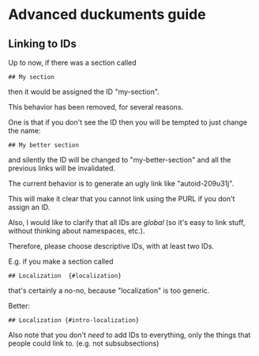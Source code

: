 # Advanced duckuments guide

## Linking to IDs

Up to now, if there was a section called

    ## My section

then it would be assigned the ID "my-section".

This behavior has been removed, for several reasons.

One is that if you don't see the ID then you will be tempted to just change the name:

    ## My better section

and silently the ID will be changed to "my-better-section" and all the previous links will be invalidated.

The current behavior is to generate an ugly link like "autoid-209u31j".

This will make it clear that you cannot link using the PURL if you don't assign an ID.


Also, I would like to clarify that all IDs are *global* (so it's easy to link stuff, without thinking about namespaces, etc.).

Therefore, please choose descriptive IDs, with at least two IDs.

E.g. if you make a section called

    ## Localization  {#localization}

that's certainly a no-no, because "localization" is too generic.

Better:

    ## Localization {#intro-localization}

Also note that you don't *need* to add IDs to everything, only the things that people could link to. (e.g. not subsubsections)
